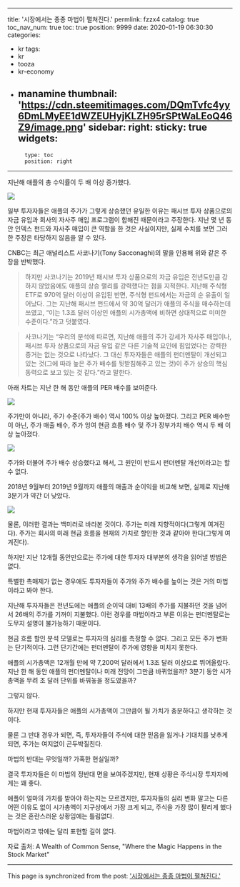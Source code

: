 
---
title: '시장에서는 종종 마법이 펼쳐진다.'
permlink: fzzx4
catalog: true
toc_nav_num: true
toc: true
position: 9999
date: 2020-01-19 06:30:30
categories:
- kr
tags:
- kr
- tooza
- kr-economy
- manamine
thumbnail: 'https://cdn.steemitimages.com/DQmTvfc4yy6DmLMyEE1dWZEUHyjKLZH95rSPtWaLEoQ46Z9/image.png'
sidebar:
    right:
        sticky: true
widgets:
    -
        type: toc
        position: right
---


지난해 애플의 총 수익률이 두 배 이상 증가했다.

![](https://cdn.steemitimages.com/DQmTvfc4yy6DmLMyEE1dWZEUHyjKLZH95rSPtWaLEoQ46Z9/image.png)

일부 투자자들은 애플의 주가가 그렇게 상승했던 유일한 이유는 패시브 투자 상품으로의 자금 유입과 회사의 자사주 매입 프로그램이 합해진 때문이라고 주장한다. 지난 몇 년 동안 인덱스 펀드와 자사주 매입이 큰 역할을 한 것은 사실이지만, 실제 수치를 보면 그러한 주장은 타당하지 않음을 알 수 있다.

CNBC는 최근 애널리스트 사코나기(Tony Sacconaghi)의 말을 인용해 위와 같은 주장을 반박했다.

>하지만 사코나기는 2019년 패시브 투자 상품으로의 자금 유입은 전년도만큼 강하지 않았음에도 애플의 상승 랠리를 강력했다는 점을 지적한다. 지난해 주식형 ETF로 970억 달러 이상이 유입된 반면, 주식형 펀드에서는 자금의 순 유출이 일어났다. 그는 지난해 패시브 펀드에서 약 30억 달러가 애플의 주식을 매수하는데 쓰였고, “이는 1.3조 달러 이상인 애플의 시가총액에 비하면 상대적으로 미미한 수준이다.”라고 덧붙였다.

>사코나기는 “우리의 분석에 따르면, 지난해 애플의 주가 강세가 자사주 매입이나, 패시브 투자 상품으로의 자금 유입 같은 다른 기술적 요인에 힘입었다는 강력한 증거는 없는 것으로 나타났다. 그 대신 투자자들은 애플의 펀더멘탈이 개선되고 있는 것(그에 따라 높은 주가 배수를 뒷받침해주고 있는 것)이 주가 상승의 핵심 동력으로 보고 있는 것 같다.”라고 말한다.

아래 차트는 지난 한 해 동안 애플의 PER 배수를 보여준다.

![](https://cdn.steemitimages.com/DQmXtdfM3VBodEN3yMf8NJJp1VMvRodG8HJVsSi3Tj1YggQ/image.png)

주가만이 아니라, 주가 수준(주가 배수) 역시 100% 이상 높아졌다. 그리고 PER 배수만이 아닌, 주가 매출 배수, 주가 잉여 현금 흐름 배수 및 주가 장부가치 배수 역시 두 배 이상 높아졌다.

![](https://cdn.steemitimages.com/DQmXVBL3WMfEkLKCHNsu6WzHC2sUkf8n7CWVRLazVmKJfqG/image.png)

주가와 더불어 주가 배수 상승했다고 해서, 그 원인이 반드시 펀더멘탈 개선이라고는 할 수 없다.

2018년 9월부터 2019년 9월까지 애플의 매출과 순이익을 비교해 보면, 실제로 지난해 3분기가 약간 더 낮았다.

![](https://cdn.steemitimages.com/DQmSfJFYcLvqGxy7s4mzUf19tsNTWSAZeWqRjqAdDpG9ddB/image.png)

물론, 이러한 결과는 백미러로 바라본 것이다. 주가는 미래 지향적이다(그렇게 여겨진다). 주가는 회사의 미래 현금 흐름을 현재의 가치로 할인한 것과 같아야 한다(그렇게 여겨진다).

하지만 지난 12개월 동안만으로는 주가에 대한 투자자 대부분의 생각을 읽어낼 방법은 없다.

특별한 촉매제가 없는 경우에도 투자자들이 주가와 주가 배수를 높이는 것은 거의 마법이라고 봐야 한다.

지난해 투자자들은 전년도에는 애플의 순이익 대비 13배의 주가를 지불하던 것을 넘어서 26배의 주가를 기꺼이 지불했다. 이런 경우를 마법이라고 부른 이유는 펀더멘탈로는 도무지 설명이 불가능하기 때문이다.

현금 흐름 할인 분석 모델로는 투자자의 심리를 측정할 수 없다. 그리고 모든 주가 변화는 단기적이다. 그런 단기간에는 펀더멘탈이 주가에 영향을 미치지 못한다.

애플의 시가총액은 12개월 만에 약 7,200억 달러에서 1.3조 달러 이상으로 뛰어올랐다. 지난 한 해 동안 애플의 펀더멘탈이나 미래 전망이 그만큼 바뀌었을까? 3분기 동안 시가총액을 무려 조 달러 단위를 바꿔놓을 정도였을까?

그렇지 않다.

하지만 현재 투자자들은 애플의 시가총액이 그만큼이 될 가치가 충분하다고 생각하는 것이다.

물론 그 반대 경우가 되면, 즉, 투자자들이 주식에 대한 믿음을 잃거나 기대치를 낮추게 되면, 주가는 여지없이 곤두박질친다.

마법의 반대는 무엇일까? 가혹한 현실일까?

결국 투자자들은 이 마법의 정반대 면을 보여주겠지만, 현재 상황은 주식시장 투자자에게는 꽤 좋다.

애플이 얼마의 가치를 받아야 하는지는 모르겠지만, 투자자들의 심리 변화 말고는 다른 어떤 이유도 없이 시가총액이 지구상에서 가장 크게 되고, 주식을 가장 많이 팔리게 했다는 것은 혼란스러운 상황임에는 틀림없다.

마법이라고 밖에는 달리 표현할 길이 없다.

자료 출처: A Wealth of Common Sense, "Where the Magic Happens in the Stock Market"

- - -

This page is synchronized from the post: ['시장에서는 종종 마법이 펼쳐진다.'](https://steemit.com/@pius.pius/fzzx4)
